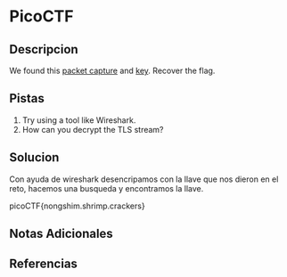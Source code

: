 # PicoCTF

## Descripcion
We found this [packet capture](https://jupiter.challenges.picoctf.org/static/0c84d3636dd088d9fe4efd5d0d869a06/capture.pcap) and [key](https://jupiter.challenges.picoctf.org/static/0c84d3636dd088d9fe4efd5d0d869a06/picopico.key). Recover the flag.

## Pistas
1. Try using a tool like Wireshark.
2. How can you decrypt the TLS stream?

## Solucion 
Con ayuda de wireshark desencripamos con la llave que nos dieron en el reto, hacemos una busqueda y encontramos la llave.

picoCTF{nongshim.shrimp.crackers}

## Notas Adicionales

## Referencias